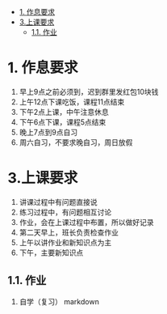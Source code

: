 <!-- TOC -->

- [1. 作息要求](#1-作息要求)
- [3.上课要求](#3上课要求)
    - [1.1. 作业](#11-作业)

<!-- /TOC -->

# 1. 作息要求
1. 早上9点之前必须到，迟到群里发红包10块钱
2. 上午12点下课吃饭，课程11点结束
3. 下午2点上课，中午注意休息
4. 下午6点下课，课程5点结束
5. 晚上7点到9点自习
6. 周六自习，不要求晚自习，周日放假

# 3.上课要求
1. 讲课过程中有问题直接说
2. 练习过程中，有问题相互讨论
3. 作业，会在上课过程中布置，所以做好记录
4. 第二天早上，班长负责检查作业
5. 上午以讲作业和新知识点为主
6. 下午，主要新知识点
## 1.1. 作业
1. 自学（复习） markdown